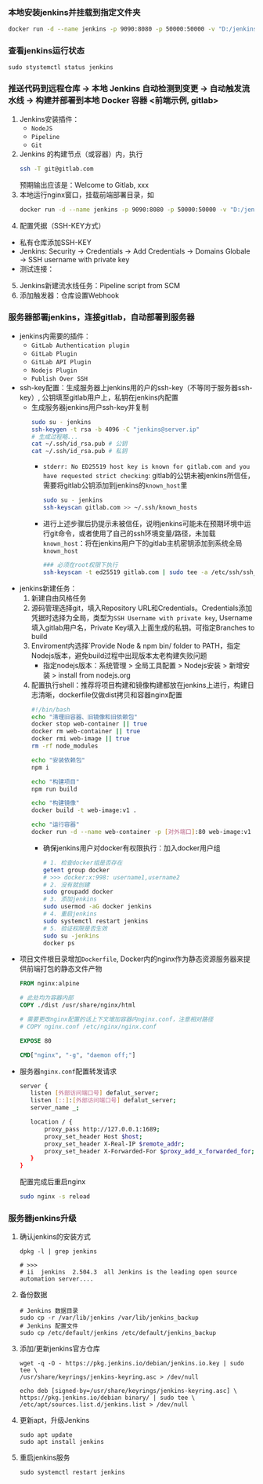 ### 本地安装jenkins并挂载到指定文件夹
```bash
docker run -d --name jenkins -p 9090:8080 -p 50000:50000 -v "D:/jenkins:/var/jenkins_home" --restart=on-failure jenkins/jenkins:lts-jdk21
```

### 查看jenkins运行状态
```
sudo stystemctl status jenkins
```

### 推送代码到远程仓库 → 本地 Jenkins 自动检测到变更 → 自动触发流水线 → 构建并部署到本地 Docker 容器 <前端示例, gitlab>
1. Jenkins安装插件：
   - `NodeJS`
   - `Pipeline`
   - `Git`
2. Jenkins 的构建节点（或容器）内，执行
   ```bash
   ssh -T git@gitlab.com
   ```
   预期输出应该是：Welcome to Gitlab, xxx
3. 本地运行nginx窗口，挂载前端部署目录，如
   ```bash
   docker run -d --name jenkins -p 9090:8080 -p 50000:50000 -v "D:/jenkins:/var/jenkins_home" -v "D:/jenkins/.ssh/known_hosts" --restart=on-failure jenkins/jenkins:lts-jdk21
   ```
4. 配置凭据（SSH-KEY方式）
  - 私有仓库添加SSH-KEY
  - Jenkins: Security → Credentials → Add Credentials → Domains Globale → SSH username with private key
  - 测试连接：

5. Jenkins新建流水线任务：Pipeline script from SCM
6. 添加触发器：仓库设置Webhook 

### 服务器部署jenkins，连接gitlab，自动部署到服务器
- jenkins内需要的插件：
   - `GitLab Authentication plugin`
   - `GitLab Plugin`
   - `GitLab API Plugin`
   - `Nodejs Plugin`
   - `Publish Over SSH`
- ssh-key配置：生成服务器上jenkins用的户的ssh-key（不等同于服务器ssh-key）, 公钥填至gitlab用户上，私钥在jenkins内配置
   - 生成服务器jenkins用户ssh-key并复制
     ```bash
     sudo su - jenkins
     ssh-keygen -t rsa -b 4096 -C "jenkins@server.ip"
     # 生成过程略...
     cat ~/.ssh/id_rsa.pub # 公钥
     cat ~/.ssh/id_rsa.pub # 私钥
     ```
      - `stderr: No ED25519 host key is known for gitlab.com and you have requested strict checking`: gitlab的公钥未被jenkins所信任，需要将gitlab公钥添加到jenkins的`known_host`里
         ```bash
         sudo su - jenkins
         ssh-keyscan gitlab.com >> ~/.ssh/known_hosts
         ```
      - 进行上述步骤后扔提示未被信任，说明jenkins可能未在预期环境中运行git命令，或者使用了自己的ssh环境变量/路径，未加载`known_host`：将在jenkins用户下的gitlab主机密钥添加到系统全局`known_host`
         ```bash
         ### 必须在root权限下执行
         ssh-keyscan -t ed25519 gitlab.com | sudo tee -a /etc/ssh/ssh_known_hosts
         ```
- jenkins新建任务：
   1. 新建自由风格任务
   2. 源码管理选择git，填入Repository URL和Credentials。Credentials添加凭据时选择为全局，类型为`SSH Username with private key`, Username填入gitlab用户名，Private Key填入上面生成的私钥。可指定Branches to build
   3. Enviroment内选择`Provide Node & npm bin/ folder to PATH，指定Nodejs版本，避免build过程中出现版本太老构建失败问题
      - 指定nodejs版本：系统管理 > 全局工具配置 > Nodejs安装 > 新增安装 > install from nodejs.org
   4. 配置执行shell：推荐将项目构建和镜像构建都放在jenkins上进行，构建日志清晰，dockerfile仅做dist拷贝和容器nginx配置
      ```bash
      #!/bin/bash
      echo "清理旧容器、旧镜像和旧依赖包"
      docker stop web-container || true
      docker rm web-container || true
      docker rmi web-image || true
      rm -rf node_modules

      echo "安装依赖包"
      npm i

      echo "构建项目"
      npm run build

      echo "构建镜像"
      docker build -t web-image:v1 .

      echo "运行容器"
      docker run -d --name web-container -p [对外端口]:80 web-image:v1  # 不指定版本时解析为web-image:latest
      ```
      - 确保jenkins用户对docker有权限执行：加入docker用户组
         ```bash
         # 1. 检查docker组是否存在
         getent group docker
         # >>> docker:x:998: username1,username2
         # 2. 没有就创建
         sudo groupadd docker
         # 3. 添加jenkins
         sudo usermod -aG docker jenkins
         # 4. 重启jenkins
         sudo systemctl restart jenkins
         # 5. 验证权限是否生效
         sudo su -jenkins
         docker ps
         ```
- 项目文件根目录增加`Dockerfile`, Docker内的nginx作为静态资源服务器来提供前端打包的静态文件产物
  ```Dockerfile
  FROM nginx:alpine

  # 此处均为容器内部
  COPY ./dist /usr/share/nginx/html

  # 需要更改nginx配置的话上下文增加容器内nginx.conf，注意相对路径
  # COPY nginx.conf /etc/nginx/nginx.conf

  EXPOSE 80

  CMD["nginx", "-g", "daemon off;"]
  ```
- 服务器`nginx.conf`配置转发请求
   ```bash
   server {
      listen [外部访问端口号] defalut_server;
      listen [::]:[外部访问端口号] defalut_server;
      server_name _;

      location / {
          proxy_pass http://127.0.0.1:1689;
          proxy_set_header Host $host;
          proxy_set_header X-Real-IP $remote_addr;
          proxy_set_header X-Forwarded-For $proxy_add_x_forwarded_for;
      }
   }
   ```
   配置完成后重启nginx
   ```bash
   sudo nginx -s reload
   ```

### 服务器jenkins升级 
1. 确认jenkins的安装方式
   ```
   dpkg -l | grep jenkins

   # >>>
   # ii  jenkins  2.504.3  all Jenkins is the leading open source automation server....

   ```
2. 备份数据
   ```
   # Jenkins 数据目录
   sudo cp -r /var/lib/jenkins /var/lib/jenkins_backup
   # Jenkins 配置文件
   sudo cp /etc/default/jenkins /etc/default/jenkins_backup
   ```
3. 添加/更新jenkins官方仓库
   ```
   wget -q -O - https://pkg.jenkins.io/debian/jenkins.io.key | sudo tee \
   /usr/share/keyrings/jenkins-keyring.asc > /dev/null

   echo deb [signed-by=/usr/share/keyrings/jenkins-keyring.asc] \
   https://pkg.jenkins.io/debian binary/ | sudo tee \
   /etc/apt/sources.list.d/jenkins.list > /dev/null
   ```
4. 更新apt，升级Jenkins
   ```
   sudo apt update
   sudo apt install jenkins
   ```
5. 重启jenkins服务
   ```
   sudo systemctl restart jenkins
   ```
